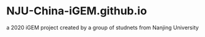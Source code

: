 # NJU-China-iGEM.github.io
a 2020 iGEM project created by a group of studnets from Nanjing University
